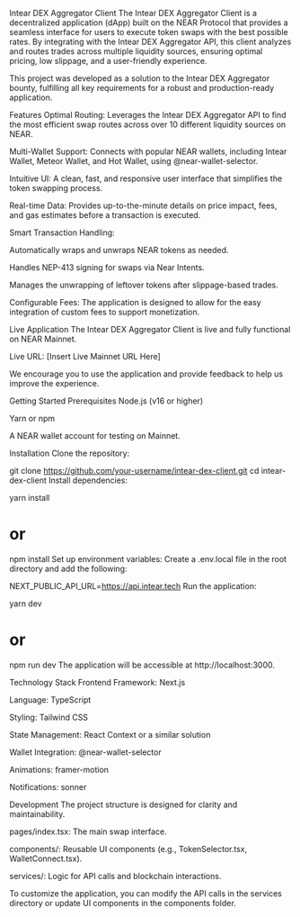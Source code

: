 Intear DEX Aggregator Client
The Intear DEX Aggregator Client is a decentralized application (dApp) built on the NEAR Protocol that provides a seamless interface for users to execute token swaps with the best possible rates. By integrating with the Intear DEX Aggregator API, this client analyzes and routes trades across multiple liquidity sources, ensuring optimal pricing, low slippage, and a user-friendly experience.

This project was developed as a solution to the Intear DEX Aggregator bounty, fulfilling all key requirements for a robust and production-ready application.

Features
Optimal Routing: Leverages the Intear DEX Aggregator API to find the most efficient swap routes across over 10 different liquidity sources on NEAR.

Multi-Wallet Support: Connects with popular NEAR wallets, including Intear Wallet, Meteor Wallet, and Hot Wallet, using @near-wallet-selector.

Intuitive UI: A clean, fast, and responsive user interface that simplifies the token swapping process.

Real-time Data: Provides up-to-the-minute details on price impact, fees, and gas estimates before a transaction is executed.

Smart Transaction Handling:

Automatically wraps and unwraps NEAR tokens as needed.

Handles NEP-413 signing for swaps via Near Intents.

Manages the unwrapping of leftover tokens after slippage-based trades.

Configurable Fees: The application is designed to allow for the easy integration of custom fees to support monetization.

Live Application
The Intear DEX Aggregator Client is live and fully functional on NEAR Mainnet.

Live URL: [Insert Live Mainnet URL Here]

We encourage you to use the application and provide feedback to help us improve the experience.

Getting Started
Prerequisites
Node.js (v16 or higher)

Yarn or npm

A NEAR wallet account for testing on Mainnet.

Installation
Clone the repository:

git clone https://github.com/your-username/intear-dex-client.git
cd intear-dex-client
Install dependencies:

yarn install
# or
npm install
Set up environment variables:
Create a .env.local file in the root directory and add the following:

NEXT_PUBLIC_API_URL=https://api.intear.tech
Run the application:

yarn dev
# or
npm run dev
The application will be accessible at http://localhost:3000.

Technology Stack
Frontend Framework: Next.js

Language: TypeScript

Styling: Tailwind CSS

State Management: React Context or a similar solution

Wallet Integration: @near-wallet-selector

Animations: framer-motion

Notifications: sonner

Development
The project structure is designed for clarity and maintainability.

pages/index.tsx: The main swap interface.

components/: Reusable UI components (e.g., TokenSelector.tsx, WalletConnect.tsx).

services/: Logic for API calls and blockchain interactions.

To customize the application, you can modify the API calls in the services directory or update UI components in the components folder.
